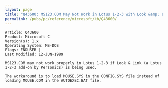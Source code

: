 ```yaml
---
layout: page
title: "Q43600: MS123.COM May Not Work in Lotus 1-2-3 with Look &amp; Link Add-On"
permalink: /pubs/pc/reference/microsoft/kb/Q43600/
---
```


	Article: Q43600
	Product: Microsoft C
	Version(s): 1.x
	Operating System: MS-DOS
	Flags: ENDUSER |
	Last Modified: 12-JUN-1989
	
	MS123.COM may not work properly in Lotus 1-2-3 if Look & Link (a Lotus
	1-2-3 add-on by Personics) is being used.
	
	The workaround is to load MOUSE.SYS in the CONFIG.SYS file instead of
	loading MOUSE.COM in the AUTOEXEC.BAT file.
